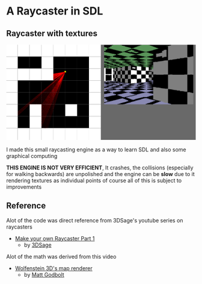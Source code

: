 # A Raycaster in SDL

## Raycaster with textures

 ![Sample Image](images/raycaster.PNG)

I made this small raycasting engine as a way to learn SDL and also some graphical computing

**THIS ENGINE IS NOT VERY EFFICIENT**,
It crashes, the collisions (especially for walking backwards) are unpolished and the engine can be **slow** due to it rendering textures as individual points
of course all of this is subject to improvements

## Reference
Alot of the code was direct reference from 3DSage's youtube series on raycasters
 - [Make your own Raycaster Part 1](https://www.youtube.com/watch?v=gYRrGTC7GtA)
    - by [3DSage](https://www.youtube.com/c/3DSage)

Alot of the math was derived from this video
 - [Wolfenstein 3D's map renderer](https://www.youtube.com/watch?v=eOCQfxRQ2pY&list=WL&index=124)
    - by [Matt Godbolt](https://www.youtube.com/c/MattGodbolt)
